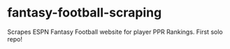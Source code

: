 # fantasy-football-scraping
Scrapes ESPN Fantasy Football website for player PPR Rankings.
First solo repo!
